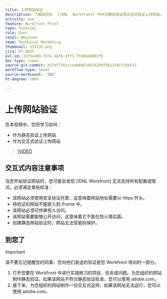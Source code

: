 ```yaml
---
title: 上传网站验证
description: 了解如何在  [!DNL  Workfront] 中作为静态验证和交互式验证上传网站。
activity: use
feature: Workfront Proof
type: Tutorial
role: User
level: Beginner
team: Technical Marketing
thumbnail: 335135.png
jira: KT-8835
exl-id: 7e75e409-f87e-46f6-8ff1-f55bbdd892f6
doc-type: video
source-git-commit: d17df7162ccaab6b62db34209f50131927c0a532
workflow-type: tm+mt
source-wordcount: '203'
ht-degree: 100%

---
```


# 上传网站验证

在本视频中，您将学习如何：

* 作为静态验证上传网站
* 作为交互式验证上传网站

>[!VIDEO](https://video.tv.adobe.com/v/335135/?quality=12&learn=on&enablevpops)


## 交互式内容注意事项

当您开始验证网站时，您可能会发现 [!DNL Workfront] 无法支持所有配置或情况。必须满足某些标准：

* 该网站必须使用安全协议托管，这意味着网站地址需要以 https 开头。
* 待验证的网站不能嵌入到 iframe 中。
* 该网站必须可供审核人访问。
* 该网站需要能够公开访问，这意味着它不能在防火墙后面。
* 创建静态网站验证时，网站无法受密码保护。

## 到您了

>[!IMPORTANT]
>
>请不要忘记提醒您的同事，您向他们发送的验证是您 Workfront 培训的一部分。

1. 打开您要在 Workfront 中进行实践练习的项目、任务或问题。为您组织的网站制作静态验证。如果该网站不符合静态验证标准，您可以使用 adobe.com。
1. 接下来，为您组织的网站制作一份交互式这样。如果该网站无法运行，您可以使用 adobe.com。

<!-- 
Learn more about these considerations in the articles Generate a static proof for a website or other web content and Generate an interactive proof for a website or other web content. 
-->

<!--
### Learn more
[!DNL Workfront] also supports interactive proofing of files generated from a ZIP file. Learn how to prepare the ZIP file for uploading in the article Interactive content proofs.

* Generate a static proof for a website or other web content
* Generate an interactive proof for a website or other web content
* Generate a proof for interactive content in a ZIP file
* Understand the desktop proofing viewer
* Install the desktop proofing viewer
-->
